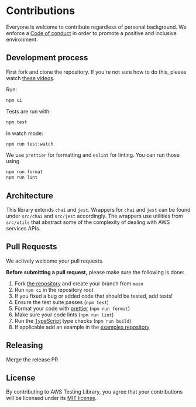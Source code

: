 # Contributions

Everyone is welcome to contribute regardless of personal background. We enforce a [Code of conduct](CODE_OF_CONDUCT.md) in order to
promote a positive and inclusive environment.

## Development process

First fork and clone the repository. If you're not sure how to do this, please watch
[these videos](https://egghead.io/courses/how-to-contribute-to-an-open-source-project-on-github).

Run:

```bash
npm ci
```

Tests are run with:

```bash
npm test
```

In watch mode:

```bash
npm run test:watch
```

We use `prettier` for formatting and `eslint` for linting. You can run those using

```bash
npm run format
npm run lint
```

## Architecture

This library extends `chai` and `jest`. Wrappers for `chai` and `jest` can be found under `src/chai` and `src/jest` accordingly.
The wrappers use utilities from `src/utils` that abstract some of the complexity of dealing with AWS services APIs.

## Pull Requests

We actively welcome your pull requests.

**Before submitting a pull request,** please make sure the following is done:

1. Fork [the repository](https://github.com/erezrokah/aws-testing-library) and create your branch from `main`
2. Run `npm ci` in the repository root
3. If you fixed a bug or added code that should be tested, add tests!
4. Ensure the test suite passes (`npm test`)
5. Format your code with [prettier](https://github.com/prettier/prettier) (`npm run format`)
6. Make sure your code lints (`npm run lint`)
7. Run the [TypeScript](https://www.typescriptlang.org/) type checks (`npm run build`)
8. If applicable add an example in the [examples repository](https://github.com/erezrokah/aws-testing-library-examples)

## Releasing

Merge the release PR

## License

By contributing to AWS Testing Library, you agree that your contributions will be licensed
under its [MIT license](LICENSE).
